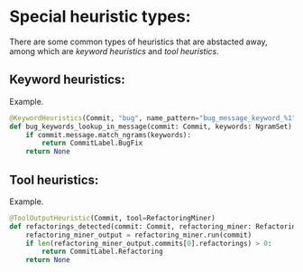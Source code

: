 # Special heuristic types:


There are some common types of heuristics that are abstacted away, among which are *keyword heuristics* and *tool heuristics*.

## Keyword heuristics:

Example.

```python
@KeywordHeuristics(Commit, "bug", name_pattern="bug_message_keyword_%1")
def bug_keywords_lookup_in_message(commit: Commit, keywords: NgramSet) -> Optional[Labels]:
    if commit.message.match_ngrams(keywords):
        return CommitLabel.BugFix
    return None
```

## Tool heuristics:

Example.

```python
@ToolOutputHeuristic(Commit, tool=RefactoringMiner)
def refactorings_detected(commit: Commit, refactoring_miner: RefactoringMiner) -> Optional[Labels]:
    refactoring_miner_output = refactoring_miner.run(commit)
    if len(refactoring_miner_output.commits[0].refactorings) > 0:
        return CommitLabel.Refactoring
    return None
```
